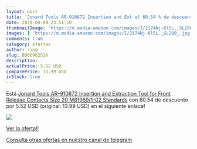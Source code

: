 ```yaml
---
layout: post
title: 'Jonard Tools AR-910672 Insertion and Ext al 60.54 % de descuento'
date: 2020-04-09 23:51:50
thumbnailImage: 'https://m.media-amazon.com/images/I/2174Nj-6l5L._SL200_.jpg'
images: [ 'https://m.media-amazon.com/images/I/2174Nj-6l5L._SL200_.jpg' ]
comments: true
category: ofertas
author: ring
slug: B00696252K
description:
actualPrice: 5.52 USD
comparePrice: 13.99 USD
inStock: true
---
```


Está [Jonard Tools AR-910672 Insertion and Extraction Tool for Front Release Contacts Size 20  M81969/1-02 Standards](https://www.amazon.com/dp/B00696252K/?tag=redken08-20) con 60.54 de descuento por 5.52 USD (original: 13.99 USD) en el siguiente enlace!

[![](https://m.media-amazon.com/images/I/2174Nj-6l5L._SL200_.jpg)](https://www.amazon.com/dp/B00696252K/?tag=redken08-20)

[Ver la oferta!!](https://www.amazon.com/dp/B00696252K/?tag=redken08-20)

[Consulta otras ofertas en nuestro canal de telegram](https://t.me/s/ofertas25)
